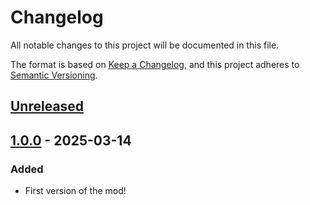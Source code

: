 # Changelog

All notable changes to this project will be documented in this file.

The format is based on [Keep a Changelog](https://keepachangelog.com/en/1.1.0/),
and this project adheres to [Semantic Versioning](https://semver.org/spec/v2.0.0.html).

## [Unreleased]

## [1.0.0] - 2025-03-14

### Added

- First version of the mod!

[unreleased]: https://github.com/theVDude/HahaYes/compare/1.0.0...HEAD
[1.0.0]: https://github.com/theVDude/HahaYes/compare/47a0152dfc6a27edc0948f16055ac657ed5de517...1.0.0
